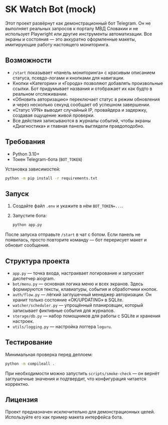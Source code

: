 # SK Watch Bot (mock)

Этот проект развёрнут как демонстрационный бот Telegram. Он не выполняет
реальных запросов к порталу МВД Словакии и не использует Playwright или другие
инструменты автоматизации. Все экраны и состояния — это аккуратно оформленные
макеты, имитирующие работу настоящего мониторинга.

## Возможности

* `/start` показывает «панель мониторинга» с красивым описанием статуса,
  псевдо-логами и кнопками для навигации.
* Кнопки «Категории» и «Города» позволяют добавлять произвольные ссылки. Бот
  придумывает названия и отображает их как будто в реальном отслеживании.
* «Обновить авторизацию» переключает статус в режим обновления и через несколько
  секунд сообщает об успешном завершении.
* «Статус VPN» выводит случайный IP, провайдера и задержку, создавая ощущение
  живой проверки.
* Все действия записываются в журналы событий, чтобы экраны «Диагностика» и
  главная панель выглядели правдоподобно.

## Требования

* Python 3.10+
* Токен Telegram-бота (`BOT_TOKEN`)

Установка зависимостей:

```bash
python -m pip install -r requirements.txt
```

## Запуск

1. Создайте файл `.env` и укажите в нём `BOT_TOKEN=...`.
2. Запустите бота:

   ```bash
   python app.py
   ```

После запуска отправьте `/start` в чат с ботом. Если панель не появилась, просто
повторите команду — бот перерисует макет и обновит сообщения.

## Структура проекта

* `app.py` — точка входа, настраивает логирование и запускает диспетчер aiogram.
* `bot/menu.py` — основная логика меню и всех экранов. Здесь формируются тексты,
  клавиатуры, события и обработчики кнопок.
* `auth/flow.py` — лёгкий заглушечный менеджер авторизации. Он хранит только
  состояние «OK/UPDATING» в SQLite.
* `watcher/scheduler.py` — упрощённый планировщик, который записывает фиктивные
  события для журналов.
* `storage/db.py` — набор помощников для работы с SQLite и хранения настроек.
* `utils/logging.py` — настройка логгера `loguru`.

## Тестирование

Минимальная проверка перед деплоем:

```bash
python -m compileall .
```

При необходимости можно запустить `scripts/smoke-check` — он вернёт заглушечные
значения и подтвердит, что конфигурация читается корректно.

## Лицензия

Проект предназначен исключительно для демонстрационных целей. Используйте его
как пример макета интерфейса бота.

